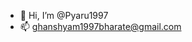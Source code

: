 - 👋 Hi, I’m @Pyaru1997
- 📫 ghanshyam1997bharate@gmail.com

<!---
Pyaru1997/Pyaru1997 is a ✨ special ✨ repository because its `README.md` (this file) appears on your GitHub profile.
You can click the Preview link to take a look at your changes.
--->
